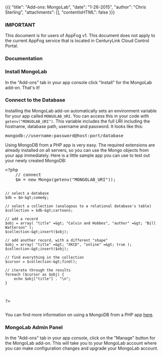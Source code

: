 {{{
  "title": "Add-ons: MongoLab",
  "date": "1-26-2015",
  "author": "Chris Sterling",
  "attachments": [],
  "contentIsHTML": false
}}}

### IMPORTANT

This document is for users of AppFog v1. This document does not apply to the current AppFog service that is located in CenturyLink Cloud Control Portal.

### Documentation

<h3>Install MongoLab</h3>
<p>In the "Add-ons" tab in your app console click "Install" for the MongoLab add-on. That's it!</p>
<h3>Connect to the Database</h3>
<p>Installing the MongoLab add-on automatically sets an environment variable for your app called <code>MONGOLAB_URI</code>. You can access this in your code with <code>getenv("MONGOLAB_URI")</code>. This variable includes the full URI including the hostname, database path, username and password. It looks like this:</p>
<pre>mongodb://username:password@host:port/database
</pre>
<p>Using MongoDB from a PHP app is very easy. The required extensions are already installed on all servers, so you can use the Mongo objects from your app immediately. Here is a little sample app you can use to test out your newly created MongoDB:</p>
<pre>&lt;?php
    // connect
    $m = new Mongo(getenv("MONGOLAB_URI"));

    // select a database
    $db = $m-&gt;comedy;

    // select a collection (analogous to a relational database's table)
    $collection = $db-&gt;cartoons;

    // add a record
    $obj = array( "title" =&gt; "Calvin and Hobbes", "author" =&gt; "Bill Watterson" );
    $collection-&gt;insert($obj);

    // add another record, with a different "shape"
    $obj = array( "title" =&gt; "XKCD", "online" =&gt; true );
    $collection-&gt;insert($obj);

    // find everything in the collection
    $cursor = $collection-&gt;find();

    // iterate through the results
    foreach ($cursor as $obj) {
        echo $obj["title"] . "\n";
    }
?&gt;
</pre>
<p>You can find more information on using a MongoDB from a PHP app <a href="http://php.net/manual/en/class.mongodb.php">here</a>.</p>
<h3>MongoLab Admin Panel</h3>
<p>In the "Add-ons" tab in your app console, click on the "Manage" button for the MongoLab add-on. This will take you to your MongoLab account where you can make configuration changes and upgrade your MongoLab account.</p>
